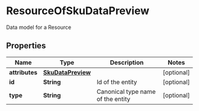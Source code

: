 

# ResourceOfSkuDataPreview

Data model for a Resource

## Properties

| Name | Type | Description | Notes |
|------------ | ------------- | ------------- | -------------|
|**attributes** | [**SkuDataPreview**](SkuDataPreview.md) |  |  [optional] |
|**id** | **String** | Id of the entity |  [optional] |
|**type** | **String** | Canonical type name of the entity |  [optional] |



